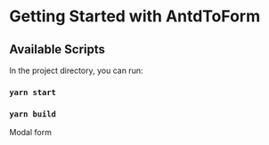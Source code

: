 # Getting Started with AntdToForm

## Available Scripts

In the project directory, you can run:

### `yarn start`

### `yarn build`

Modal form

